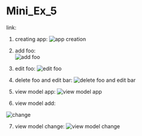 # Mini_Ex_5
link: 
1. creating app:
![app creation](https://github.com/Toms752384/Mini_Ex_5/assets/120726615/32236c89-7e56-4973-9a7b-11ef2551865e)

2. add foo:   
![add foo](https://github.com/Toms752384/Mini_Ex_5/assets/120726615/8be69580-e38f-4795-8191-a685435d4140)

3. edit foo: 
![edit foo](https://github.com/Toms752384/Mini_Ex_5/assets/120726615/0a28dc8b-0dd5-4932-a7c8-f2cf943c0d50)

4. delete foo and edit bar:
![delete foo and edit bar](https://github.com/Toms752384/Mini_Ex_5/assets/120726615/69b5b6a3-ad8d-4715-aa4c-0c2f98689f2f)

5. view model app:
   ![view model app](https://github.com/Toms752384/Mini_Ex_5/assets/120726615/9707f800-78d1-4591-b6c0-8327a79f860a)

6. view model add:

![change](https://github.com/Toms752384/Mini_Ex_5/assets/120726615/13f58b3b-19b8-446d-adf5-b87c690d31ab)

7. view model change:
   ![view model change](https://github.com/Toms752384/Mini_Ex_5/assets/120726615/aa808fb5-429a-4697-b45c-71ff81b84156)
   


